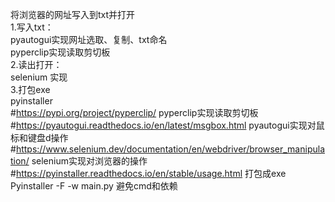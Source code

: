 将浏览器的网址写入到txt并打开  
1.写入txt：  
pyautogui实现网址选取、复制、txt命名  
pyperclip实现读取剪切板  
2.读出打开：  
selenium 实现  
3.打包exe  
pyinstaller    
#https://pypi.org/project/pyperclip/  pyperclip实现读取剪切板  
#https://pyautogui.readthedocs.io/en/latest/msgbox.html pyautogui实现对鼠标和键盘d操作  
#https://www.selenium.dev/documentation/en/webdriver/browser_manipulation/ selenium实现对浏览器的操作  
#https://pyinstaller.readthedocs.io/en/stable/usage.html  打包成exe Pyinstaller -F -w main.py 避免cmd和依赖  
